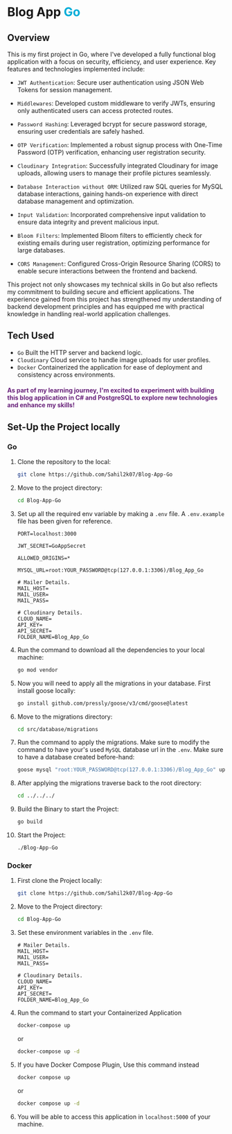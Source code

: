 # Blog App <span style="color: #00ADD8;">Go</span>

## Overview

This is my first project in Go, where I've developed a fully functional blog application with a focus on security, efficiency, and user experience. Key features and technologies implemented include:

- `JWT Authentication`: Secure user authentication using JSON Web Tokens for session management.

- `Middlewares`: Developed custom middleware to verify JWTs, ensuring only authenticated users can access protected routes.

- `Password Hashing`: Leveraged bcrypt for secure password storage, ensuring user credentials are safely hashed.

- `OTP Verification`: Implemented a robust signup process with One-Time Password (OTP) verification, enhancing user registration security.

- `Cloudinary Integration`: Successfully integrated Cloudinary for image uploads, allowing users to manage their profile pictures seamlessly.

- `Database Interaction without ORM`: Utilized raw SQL queries for MySQL database interactions, gaining hands-on experience with direct database management and optimization.

- `Input Validation`: Incorporated comprehensive input validation to ensure data integrity and prevent malicious input.

- `Bloom Filters`: Implemented Bloom filters to efficiently check for existing emails during user registration, optimizing performance for large databases.

- `CORS Management`: Configured Cross-Origin Resource Sharing (CORS) to enable secure interactions between the frontend and backend.

This project not only showcases my technical skills in Go but also reflects my commitment to building secure and efficient applications. The experience gained from this project has strengthened my understanding of backend development principles and has equipped me with practical knowledge in handling real-world application challenges.

## Tech Used

- `Go` Built the HTTP server and backend logic.
- `Cloudinary` Cloud service to handle image uploads for user profiles.
- `Docker` Containerized the application for ease of deployment and consistency across environments.

#### <span style="color: #68217A">As part of my learning journey, I'm excited to experiment with building this blog application in C# and PostgreSQL to explore new technologies and enhance my skills!</span>

## Set-Up the Project locally

### Go

1. Clone the repository to the local:

   ```bash
   git clone https://github.com/Sahil2k07/Blog-App-Go
   ```

2. Move to the project directory:

   ```bash
   cd Blog-App-Go
   ```

3. Set up all the required env variable by making a `.env` file. A `.env.example` file has been given for reference.

   ```dotenv
   PORT=localhost:3000

   JWT_SECRET=GoAppSecret

   ALLOWED_ORIGINS=*

   MYSQL_URL=root:YOUR_PASSWORD@tcp(127.0.0.1:3306)/Blog_App_Go

   # Mailer Details.
   MAIL_HOST=
   MAIL_USER=
   MAIL_PASS=

   # Cloudinary Details.
   CLOUD_NAME=
   API_KEY=
   API_SECRET=
   FOLDER_NAME=Blog_App_Go
   ```

4. Run the command to download all the dependencies to your local machine:

   ```bash
   go mod vendor
   ```

5. Now you will need to apply all the migrations in your database. First install goose locally:

   ```bash
   go install github.com/pressly/goose/v3/cmd/goose@latest
   ```

6. Move to the migrations directory:

   ```bash
   cd src/database/migrations
   ```

7. Run the command to apply the migrations. Make sure to modify the command to have your's used `MySQL` database url in the `.env`. Make sure to have a database created before-hand:

   ```bash
   goose mysql "root:YOUR_PASSWORD@tcp(127.0.0.1:3306)/Blog_App_Go" up
   ```

8. After applying the migrations traverse back to the root directory:

   ```bash
   cd ../../../
   ```

9. Build the Binary to start the Project:

   ```bash
   go build
   ```

10. Start the Project:

    ```bash
    ./Blog-App-Go
    ```

### Docker

1. First clone the Project locally:

   ```bash
   git clone https://github.com/Sahil2k07/Blog-App-Go
   ```

2. Move to the Project directory:

   ```bash
   cd Blog-App-Go
   ```

3. Set these environment variables in the `.env` file.

   ```dotenv
   # Mailer Details.
   MAIL_HOST=
   MAIL_USER=
   MAIL_PASS=

   # Cloudinary Details.
   CLOUD_NAME=
   API_KEY=
   API_SECRET=
   FOLDER_NAME=Blog_App_Go
   ```

4. Run the command to start your Containerized Application

   ```bash
   docker-compose up
   ```

   or

   ```bash
   docker-compose up -d
   ```

5. If you have Docker Compose Plugin, Use this command instead

   ```bash
   docker compose up
   ```

   or

   ```bash
   docker compose up -d
   ```

6. You will be able to access this application in `localhost:5000` of your machine.
